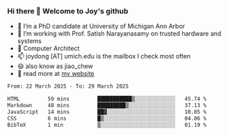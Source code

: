 ### Hi there 👋 Welcome to Joy's github

- 🔭 I’m a PhD candidate at University of Michigan Ann Arbor
- 🌱 I’m working with Prof. Satish Narayanasamy on trusted hardware and systems
- 👯 Computer Architect
- 📫 joydong [AT] umich.edu is the mailbox I check most often
- 😄 also know as jiao_chew
- 💬 read more at [my website](https://joydddd.github.io/)
<!--START_SECTION:waka-->

```txt
From: 22 March 2025 - To: 29 March 2025

HTML         59 mins         ███████████▒░░░░░░░░░░░░░   45.74 %
Markdown     48 mins         █████████▒░░░░░░░░░░░░░░░   37.13 %
JavaScript   14 mins         ██▓░░░░░░░░░░░░░░░░░░░░░░   10.85 %
CSS          6 mins          █▒░░░░░░░░░░░░░░░░░░░░░░░   04.86 %
BibTeX       1 min           ▒░░░░░░░░░░░░░░░░░░░░░░░░   01.19 %
```

<!--END_SECTION:waka-->
